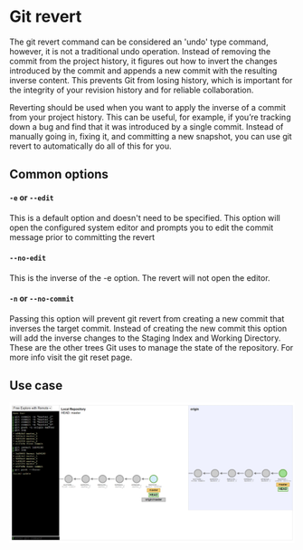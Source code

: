 # Git revert

The git revert command can be considered an 'undo' type command, however, it is not a traditional undo operation. Instead of removing the commit from the project history, it figures out how to invert the changes introduced by the commit and appends a new commit with the resulting inverse content. This prevents Git from losing history, which is important for the integrity of your revision history and for reliable collaboration.

Reverting should be used when you want to apply the inverse of a commit from your project history. This can be useful, for example, if you’re tracking down a bug and find that it was introduced by a single commit. Instead of manually going in, fixing it, and committing a new snapshot, you can use git revert to automatically do all of this for you.

## Common options

#### `-e` or `--edit`
This is a default option and doesn't need to be specified. This option will open the configured system editor and prompts you to edit the commit message prior to committing the revert

#### `--no-edit`
This is the inverse of the -e option. The revert will not open the editor.

#### `-n` or `--no-commit`
Passing this option will prevent git revert from creating a new commit that inverses the target commit. Instead of creating the new commit this option will add the inverse changes to the Staging Index and Working Directory. These are the other trees Git uses to manage the state of the repository. For more info visit the git reset page.

## Use case

![Alt text](image-4.png)